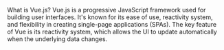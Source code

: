 What is Vue.js?
Vue.js is a progressive JavaScript framework used for building user interfaces. It's known for its ease of use, reactivity system, and flexibility in creating single-page applications (SPAs). The key feature of Vue is its reactivity system, which allows the UI to update automatically when the underlying data changes.
